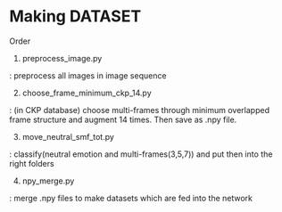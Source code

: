 # Making DATASET

Order

1. preprocess_image.py

: preprocess all images in image sequence
 

2. choose_frame_minimum_ckp_14.py

: (in CKP database) choose multi-frames through minimum overlapped frame structure and augment 14 times. Then save as .npy file.


3. move_neutral_smf_tot.py

: classify(neutral emotion and multi-frames(3,5,7)) and put then into the right folders


4. npy_merge.py

: merge .npy files to make datasets which are fed into the network

